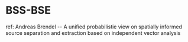 # BSS-BSE
 
ref:
 Andreas Brendel -- A unified probabilistie view on spatially informed source separation and extraction based on independent vector analysis